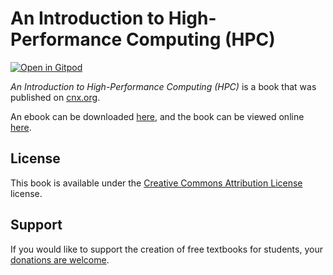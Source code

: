 # An Introduction to High-Performance Computing (HPC)

[![Open in Gitpod](https://gitpod.io/button/open-in-gitpod.svg)](https://gitpod.io/from-referrer/)

_An Introduction to High-Performance Computing (HPC)_ is a book that was published on [cnx.org](https://cnx.org/).

An ebook can be downloaded [here](https://github.com/cnx-user-books/cnxbook-an-introduction-to-high-performance-computing-hpc/releases/latest), and the book can be viewed online [here](https://github.com/cnx-user-books/cnxbook-an-introduction-to-high-performance-computing-hpc/releases/latest).

## License
This book is available under the [Creative Commons Attribution License](./LICENSE) license.

## Support
If you would like to support the creation of free textbooks for students, your [donations are welcome](https://riceconnect.rice.edu/donation/support-openstax-banner).
